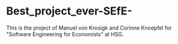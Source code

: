 # Best_project_ever-SEfE-
This is the project of Manuel von Krosigk and Corinne Knoepfel for "Software Engineering for Economists" at HSG. 
